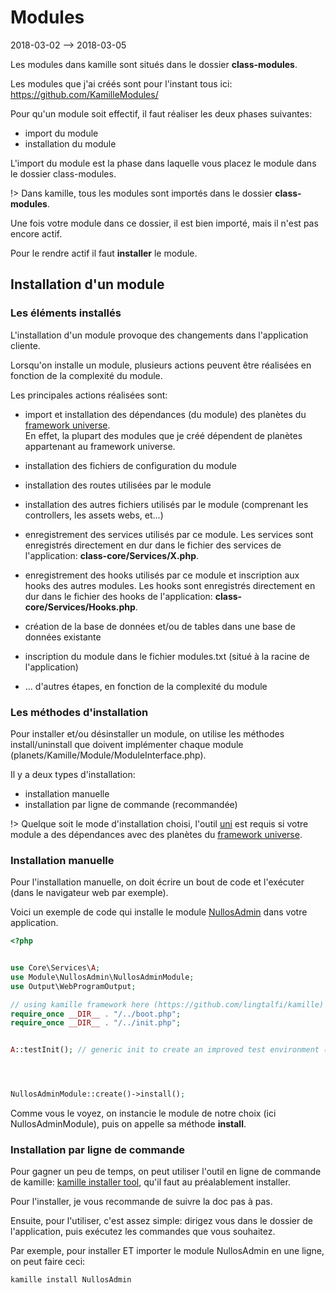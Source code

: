 Modules
==========
2018-03-02 --> 2018-03-05




Les modules dans kamille sont situés dans le dossier **class-modules**.

Les modules que j'ai créés sont pour l'instant tous ici: https://github.com/KamilleModules/


Pour qu'un module soit effectif, il faut réaliser les deux phases suivantes:

- import du module
- installation du module


L'import du module est la phase dans laquelle vous placez le module dans le dossier class-modules.

!> Dans kamille, tous les modules sont importés dans le dossier **class-modules**.

Une fois votre module dans ce dossier, il est bien importé, mais il n'est pas encore actif.

Pour le rendre actif il faut **installer** le module.




Installation d'un module
----------------



### Les éléments installés


L'installation d'un module provoque des changements dans l'application cliente.

Lorsqu'on installe un module, plusieurs actions peuvent être réalisées en fonction de la complexité du module.

Les principales actions réalisées sont:

- import et installation des dépendances (du module) des planètes du [framework universe](https://github.com/karayabin/universe-snapshot).<br>
En effet, la plupart des modules que je créé dépendent de planètes appartenant au framework universe.
         
- installation des fichiers de configuration du module 
- installation des routes utilisées par le module 
- installation des autres fichiers utilisés par le module (comprenant les controllers, les assets webs, et...) 
- enregistrement des services utilisés par ce module.
 Les services sont enregistrés directement en dur dans le fichier des services de l'application: **class-core/Services/X.php**. 
- enregistrement des hooks utilisés par ce module et inscription aux hooks des autres modules.
 Les hooks sont enregistrés directement en dur dans le fichier des hooks de l'application: **class-core/Services/Hooks.php**. 
- création de la base de données et/ou de tables dans une base de données existante
- inscription du module dans le fichier modules.txt (situé à la racine de l'application)
- ... d'autres étapes, en fonction de la complexité du module





### Les méthodes d'installation


Pour installer et/ou désinstaller un module, on utilise les méthodes install/uninstall que doivent implémenter
chaque module (planets/Kamille/Module/ModuleInterface.php).


Il y a deux types d'installation:

- installation manuelle 
- installation par ligne de commande (recommandée)



!> Quelque soit le mode d'installation choisi, l'outil [uni](https://github.com/lingtalfi/universe-naive-importer) est requis si votre module a des dépendances avec des planètes
du [framework universe](https://github.com/karayabin/universe-snapshot).


### Installation manuelle


Pour l'installation manuelle, on doit écrire un bout de code et l'exécuter (dans le navigateur web par exemple).

Voici un exemple de code qui installe le module [NullosAdmin](https://github.com/KamilleModules/NullosAdmin) dans votre application.

```php
<?php


use Core\Services\A;
use Module\NullosAdmin\NullosAdminModule;
use Output\WebProgramOutput;

// using kamille framework here (https://github.com/lingtalfi/kamille)
require_once __DIR__ . "/../boot.php";
require_once __DIR__ . "/../init.php";


A::testInit(); // generic init to create an improved test environment (often optional)




NullosAdminModule::create()->install();
```




Comme vous le voyez, on instancie le module de notre choix (ici NullosAdminModule),
puis on appelle sa méthode **install**.






### Installation par ligne de commande

Pour gagner un peu de temps, on peut utiliser l'outil en ligne de commande de kamille:
 [kamille installer tool](https://github.com/lingtalfi/kamille-installer-tool), qu'il faut au préalablement installer.
 
 Pour l'installer, je vous recommande de suivre la doc pas à pas.
 
 Ensuite, pour l'utiliser, c'est assez simple: dirigez vous dans le dossier de l'application, puis exécutez les
 commandes que vous souhaitez.
 
 
 Par exemple, pour installer ET importer le module NullosAdmin en une ligne, on peut faire ceci:
 
```bash
kamille install NullosAdmin
``` 



